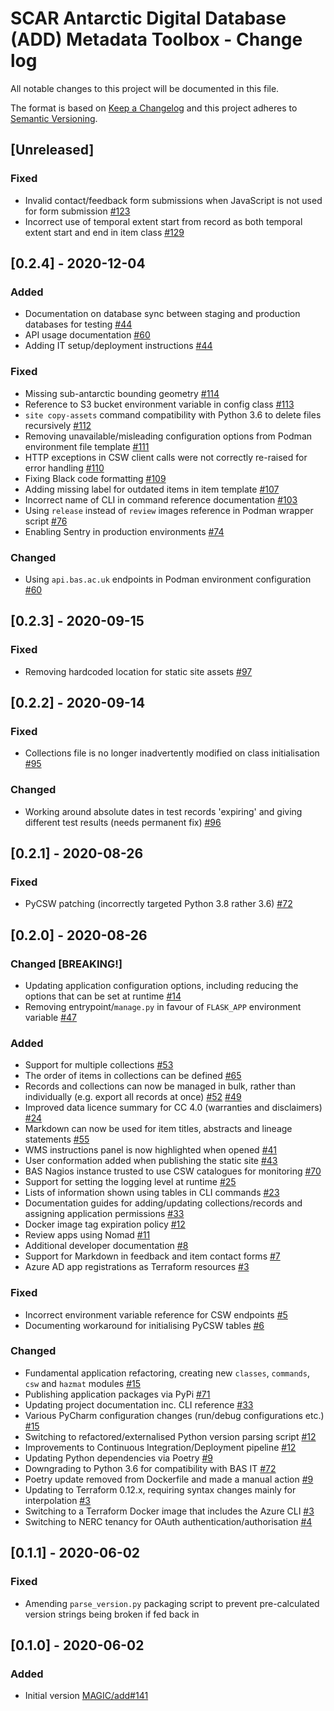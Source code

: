 # SCAR Antarctic Digital Database (ADD) Metadata Toolbox - Change log

All notable changes to this project will be documented in this file.

The format is based on [Keep a Changelog](http://keepachangelog.com/en/1.0.0/)
and this project adheres to [Semantic Versioning](http://semver.org/spec/v2.0.0.html).

## [Unreleased]

### Fixed

* Invalid contact/feedback form submissions when JavaScript is not used for form submission
  [#123](https://gitlab.data.bas.ac.uk/MAGIC/add-metadata-toolbox/-/issues/123)
* Incorrect use of temporal extent start from record as both temporal extent start and end in item class
  [#129](https://gitlab.data.bas.ac.uk/MAGIC/add-metadata-toolbox/-/issues/129)

## [0.2.4] - 2020-12-04

### Added

* Documentation on database sync between staging and production databases for testing
  [#44](https://gitlab.data.bas.ac.uk/MAGIC/add-metadata-toolbox/-/issues/44)
* API usage documentation 
  [#60](https://gitlab.data.bas.ac.uk/MAGIC/add-metadata-toolbox/-/issues/60)
* Adding IT setup/deployment instructions 
  [#44](https://gitlab.data.bas.ac.uk/MAGIC/add-metadata-toolbox/-/issues/44)

### Fixed

* Missing sub-antarctic bounding geometry
  [#114](https://gitlab.data.bas.ac.uk/MAGIC/add-metadata-toolbox/-/issues/114)
* Reference to S3 bucket environment variable in config class
  [#113](https://gitlab.data.bas.ac.uk/MAGIC/add-metadata-toolbox/-/issues/113)
* `site copy-assets` command compatibility with Python 3.6 to delete files recursively
  [#112](https://gitlab.data.bas.ac.uk/MAGIC/add-metadata-toolbox/-/issues/112)
* Removing unavailable/misleading configuration options from Podman environment file template
  [#111](https://gitlab.data.bas.ac.uk/MAGIC/add-metadata-toolbox/-/issues/111)
* HTTP exceptions in CSW client calls were not correctly re-raised for error handling
  [#110](https://gitlab.data.bas.ac.uk/MAGIC/add-metadata-toolbox/-/issues/110)
* Fixing Black code formatting
  [#109](https://gitlab.data.bas.ac.uk/MAGIC/add-metadata-toolbox/-/issues/109)
* Adding missing label for outdated items in item template
  [#107](https://gitlab.data.bas.ac.uk/MAGIC/add-metadata-toolbox/-/issues/107)
* Incorrect name of CLI in command reference documentation
  [#103](https://gitlab.data.bas.ac.uk/MAGIC/add-metadata-toolbox/-/issues/103)
* Using `release` instead of `review` images reference in Podman wrapper script
  [#76](https://gitlab.data.bas.ac.uk/MAGIC/add-metadata-toolbox/-/issues/76)
* Enabling Sentry in production environments
  [#74](https://gitlab.data.bas.ac.uk/MAGIC/add-metadata-toolbox/-/issues/74)

### Changed

* Using `api.bas.ac.uk` endpoints in Podman environment configuration
  [#60](https://gitlab.data.bas.ac.uk/MAGIC/add-metadata-toolbox/-/issues/60)

## [0.2.3] - 2020-09-15

### Fixed

* Removing hardcoded location for static site assets
  [#97](https://gitlab.data.bas.ac.uk/MAGIC/add-metadata-toolbox/issues/97)

## [0.2.2] - 2020-09-14

### Fixed

* Collections file is no longer inadvertently modified on class initialisation
  [#95](https://gitlab.data.bas.ac.uk/MAGIC/add-metadata-toolbox/issues/95)
  
### Changed

* Working around absolute dates in test records 'expiring' and giving different test results (needs permanent fix)
  [#96](https://gitlab.data.bas.ac.uk/MAGIC/add-metadata-toolbox/-/issues/96)
 
## [0.2.1] - 2020-08-26

### Fixed

* PyCSW patching (incorrectly targeted Python 3.8 rather 3.6)
  [#72](https://gitlab.data.bas.ac.uk/MAGIC/add-metadata-toolbox/issues/72)

## [0.2.0] - 2020-08-26

### Changed [BREAKING!]

* Updating application configuration options, including reducing the options that can be set at runtime
  [#14](https://gitlab.data.bas.ac.uk/MAGIC/add-metadata-toolbox/issues/14)
* Removing entrypoint/`manage.py` in favour of `FLASK_APP` environment variable
  [#47](https://gitlab.data.bas.ac.uk/MAGIC/add-metadata-toolbox/issues/47)

### Added

* Support for multiple collections
  [#53](https://gitlab.data.bas.ac.uk/MAGIC/add-metadata-toolbox/issues/53)
* The order of items in collections can be defined
  [#65](https://gitlab.data.bas.ac.uk/MAGIC/add-metadata-toolbox/issues/65)
* Records and collections can now be managed in bulk, rather than individually (e.g. export all records at once)
  [#52](https://gitlab.data.bas.ac.uk/MAGIC/add-metadata-toolbox/issues/52)
  [#49](https://gitlab.data.bas.ac.uk/MAGIC/add-metadata-toolbox/issues/49)
* Improved data licence summary for CC 4.0 (warranties and disclaimers)
  [#24](https://gitlab.data.bas.ac.uk/MAGIC/add-metadata-toolbox/issues/24)
* Markdown can now be used for item titles, abstracts and lineage statements
  [#55](https://gitlab.data.bas.ac.uk/MAGIC/add-metadata-toolbox/issues/55)
* WMS instructions panel is now highlighted when opened
  [#41](https://gitlab.data.bas.ac.uk/MAGIC/add-metadata-toolbox/issues/41)
* User conformation added when publishing the static site
  [#43](https://gitlab.data.bas.ac.uk/MAGIC/add-metadata-toolbox/issues/43)
* BAS Nagios instance trusted to use CSW catalogues for monitoring
  [#70](https://gitlab.data.bas.ac.uk/MAGIC/add-metadata-toolbox/issues/70)
* Support for setting the logging level at runtime
  [#25](https://gitlab.data.bas.ac.uk/MAGIC/add-metadata-toolbox/issues/25)
* Lists of information shown using tables in CLI commands
  [#23](https://gitlab.data.bas.ac.uk/MAGIC/add-metadata-toolbox/issues/23)
* Documentation guides for adding/updating collections/records and assigning application permissions
  [#33](https://gitlab.data.bas.ac.uk/MAGIC/add-metadata-toolbox/issues/33)
* Docker image tag expiration policy
  [#12](https://gitlab.data.bas.ac.uk/MAGIC/add-metadata-toolbox/issues/12)
* Review apps using Nomad
  [#11](https://gitlab.data.bas.ac.uk/MAGIC/add-metadata-toolbox/issues/11)
* Additional developer documentation
  [#8](https://gitlab.data.bas.ac.uk/MAGIC/add-metadata-toolbox/issues/8)
* Support for Markdown in feedback and item contact forms
  [#7](https://gitlab.data.bas.ac.uk/MAGIC/add-metadata-toolbox/issues/7)
* Azure AD app registrations as Terraform resources
  [#3](https://gitlab.data.bas.ac.uk/MAGIC/add-metadata-toolbox/issues/3)

### Fixed

* Incorrect environment variable reference for CSW endpoints
  [#5](https://gitlab.data.bas.ac.uk/MAGIC/add-metadata-toolbox/issues/5)
* Documenting workaround for initialising PyCSW tables
  [#6](https://gitlab.data.bas.ac.uk/MAGIC/add-metadata-toolbox/issues/6)

### Changed

* Fundamental application refactoring, creating new `classes`, `commands`, `csw` and `hazmat` modules
  [#15](https://gitlab.data.bas.ac.uk/MAGIC/add-metadata-toolbox/issues/15)
* Publishing application packages via PyPi
  [#71](https://gitlab.data.bas.ac.uk/MAGIC/add-metadata-toolbox/issues/71)
* Updating project documentation inc. CLI reference
  [#33](https://gitlab.data.bas.ac.uk/MAGIC/add-metadata-toolbox/issues/33)
* Various PyCharm configuration changes (run/debug configurations etc.)
  [#15](https://gitlab.data.bas.ac.uk/MAGIC/add-metadata-toolbox/issues/15)
* Switching to refactored/externalised Python version parsing script
  [#12](https://gitlab.data.bas.ac.uk/MAGIC/add-metadata-toolbox/issues/12)
* Improvements to Continuous Integration/Deployment pipeline
  [#12](https://gitlab.data.bas.ac.uk/MAGIC/add-metadata-toolbox/issues/12)
* Updating Python dependencies via Poetry
  [#9](https://gitlab.data.bas.ac.uk/MAGIC/add-metadata-toolbox/issues/9)
* Downgrading to Python 3.6 for compatibility with BAS IT
  [#72](https://gitlab.data.bas.ac.uk/MAGIC/add-metadata-toolbox/issues/72)
* Poetry update removed from Dockerfile and made a manual action
  [#9](https://gitlab.data.bas.ac.uk/MAGIC/add-metadata-toolbox/issues/9)
* Updating to Terraform 0.12.x, requiring syntax changes mainly for interpolation
  [#3](https://gitlab.data.bas.ac.uk/MAGIC/add-metadata-toolbox/issues/3)
* Switching to a Terraform Docker image that includes the Azure CLI
  [#3](https://gitlab.data.bas.ac.uk/MAGIC/add-metadata-toolbox/issues/3)
* Switching to NERC tenancy for OAuth authentication/authorisation
  [#4](https://gitlab.data.bas.ac.uk/MAGIC/add-metadata-toolbox/issues/4)

## [0.1.1] - 2020-06-02

### Fixed

* Amending `parse_version.py` packaging script to prevent pre-calculated version strings being broken if fed back in

## [0.1.0] - 2020-06-02

### Added

* Initial version [MAGIC/add#141](https://gitlab.data.bas.ac.uk/MAGIC/add/issues/141)
